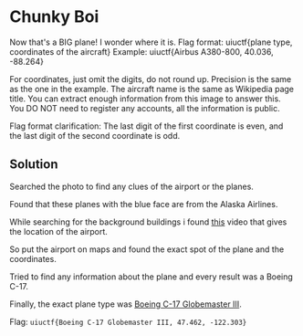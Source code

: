 # Chunky Boi

Now that's a BIG plane! I wonder where it is. Flag format: uiuctf{plane type, coordinates of the aircraft} Example: uiuctf{Airbus A380-800, 40.036, -88.264}

For coordinates, just omit the digits, do not round up. Precision is the same as the one in the example. The aircraft name is the same as Wikipedia page title. You can extract enough information from this image to answer this. You DO NOT need to register any accounts, all the information is public.

Flag format clarification: The last digit of the first coordinate is even, and the last digit of the second coordinate is odd.

## Solution

Searched the photo to find any clues of the airport or the planes.

Found that these planes with the blue face are from the Alaska Airlines.

While searching for the background buildings i found [this](https://www.youtube.com/watch?v=J2WYaQ07aVY) video that gives the location of the airport.

So put the airport on maps and found the exact spot of the plane and the coordinates.

Tried to find any information about the plane and every result was a Boeing C-17.

Finally, the exact plane type was [Boeing C-17 Globemaster III](https://en.wikipedia.org/wiki/Boeing_C-17_Globemaster_III).


Flag: `uiuctf{Boeing C-17 Globemaster III, 47.462, -122.303}`